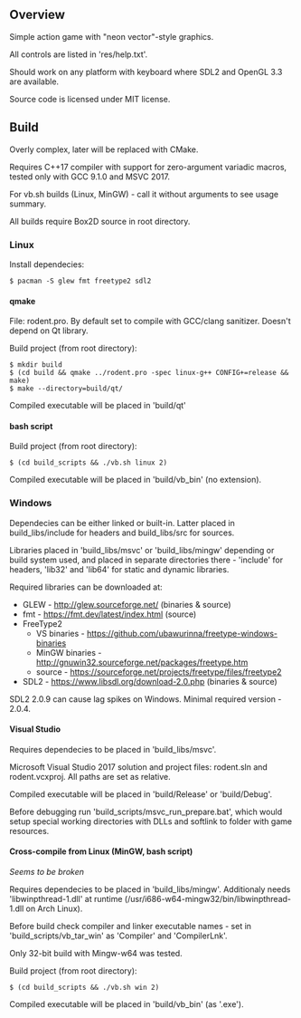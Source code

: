 ## Overview

Simple action game with "neon vector"-style graphics.

All controls are listed in 'res/help.txt'.

Should work on any platform with keyboard where SDL2 and OpenGL 3.3 are available.

Source code is licensed under MIT license.

## Build

Overly complex, later will be replaced with CMake.

Requires C++17 compiler with support for zero-argument variadic macros, tested only with GCC 9.1.0 and MSVC 2017.

For vb.sh builds (Linux, MinGW) - call it without arguments to see usage summary.

All builds require Box2D source in root directory.

### Linux

Install dependecies:

	$ pacman -S glew fmt freetype2 sdl2

#### qmake

File: rodent.pro. By default set to compile with GCC/clang sanitizer. Doesn't depend on Qt library.

Build project (from root directory):

	$ mkdir build
	$ (cd build && qmake ../rodent.pro -spec linux-g++ CONFIG+=release && make)
	$ make --directory=build/qt/

Compiled executable will be placed in 'build/qt'

#### bash script

Build project (from root directory):

	$ (cd build_scripts && ./vb.sh linux 2)

Compiled executable will be placed in 'build/vb_bin' (no extension).

### Windows

Dependecies can be either linked or built-in. Latter placed in build_libs/include for headers and build_libs/src for sources.

Libraries placed in 'build_libs/msvc' or 'build_libs/mingw' depending or build system used, and placed in separate directories there - 'include' for headers, 'lib32' and 'lib64' for static and dynamic libraries.

Required libraries can be downloaded at:

* GLEW - <http://glew.sourceforge.net/> (binaries & source)
* fmt - <https://fmt.dev/latest/index.html> (source)
* FreeType2
    * VS binaries - <https://github.com/ubawurinna/freetype-windows-binaries>
    * MinGW binaries - <http://gnuwin32.sourceforge.net/packages/freetype.htm>
    * source - <https://sourceforge.net/projects/freetype/files/freetype2>
* SDL2 - <https://www.libsdl.org/download-2.0.php> (binaries & source)

SDL2 2.0.9 can cause lag spikes on Windows. Minimal required version - 2.0.4.

#### Visual Studio

Requires dependecies to be placed in 'build_libs/msvc'.

Microsoft Visual Studio 2017 solution and project files: rodent.sln and rodent.vcxproj. All paths are set as relative.

Compiled executable will be placed in 'build/Release' or 'build/Debug'.

Before debugging run 'build_scripts/msvc_run_prepare.bat', which would setup special working directories with DLLs and softlink to folder with game resources.

#### Cross-compile from Linux (MinGW, bash script)

_Seems to be broken_

Requires dependecies to be placed in 'build_libs/mingw'. Additionaly needs 'libwinpthread-1.dll' at runtime (/usr/i686-w64-mingw32/bin/libwinpthread-1.dll on Arch Linux).

Before build check compiler and linker executable names - set in 'build_scripts/vb_tar_win' as 'Compiler' and 'CompilerLnk'.

Only 32-bit build with Mingw-w64 was tested.

Build project (from root directory):

	$ (cd build_scripts && ./vb.sh win 2)

Compiled executable will be placed in 'build/vb_bin' (as '.exe').
